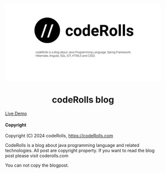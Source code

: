 <p align="center">
  <img src="github-repo-social-preview.png">
</p>

<center> <h1>codeRolls blog</h1> </center>

[Live Demo](https://coderolls.github.io)


#### Copyright

Copyright (C) 2024 codeRolls, https://codeRolls.com

CodeRolls is a blog about java programming language and related technologies. All post are copyright property. If you want to read the blog post please visit coderolls.com

You can not copy the blogpost.
